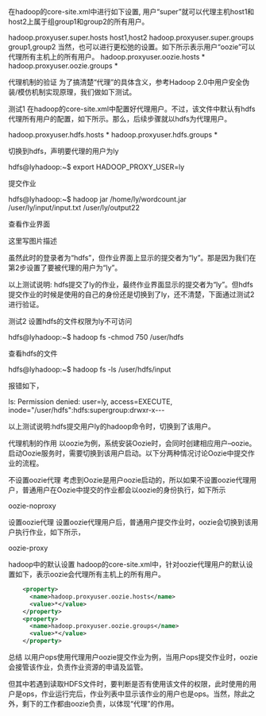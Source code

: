 在hadoop的core-site.xml中进行如下设置, 用户“super”就可以代理主机host1和host2上属于组group1和group2的所有用户。

<property>
     <name>hadoop.proxyuser.super.hosts</name>
     <value>host1,host2</value>
   </property>
   <property>
     <name>hadoop.proxyuser.super.groups</name>
     <value>group1,group2</value>
   </property>
当然，也可以进行更松弛的设置。如下所示表示用户“oozie”可以代理所有主机上的所有用户。

  <property>
    <name>hadoop.proxyuser.oozie.hosts</name>
    <value>*</value>
  </property>
  <property>
    <name>hadoop.proxyuser.oozie.groups</name>
    <value>*</value>
  </property>

代理机制的验证
为了搞清楚“代理”的具体含义，参考Hadoop 2.0中用户安全伪装/模仿机制实现原理，我们做如下测试。

测试1
在hadoop的core-site.xml中配置好代理用户。不过，该文件中默认有hdfs代理所有用户的配置，如下所示。那么，后续步骤就以hdfs为代理用户。

<property>
  <name>hadoop.proxyuser.hdfs.hosts</name>
  <value>*</value>
</property>
<property>
  <name>hadoop.proxyuser.hdfs.groups</name>
  <value>*</value>
</property>

切换到hdfs，声明要代理的用户为ly

hdfs@lyhadoop:~$ export HADOOP_PROXY_USER=ly

提交作业

hdfs@lyhadoop:~$ hadoop jar /home/ly/wordcount.jar /user/ly/input/input.txt /user/ly/output22

查看作业界面

这里写图片描述

虽然此时的登录者为“hdfs”，但作业界面上显示的提交者为“ly”。那是因为我们在第2步设置了要被代理的用户为“ly”。

以上测试说明: hdfs提交了ly的作业，最终作业界面显示的提交者为“ly”。但hdfs提交作业的时候是使用的自己的身份还是切换到了ly，还不清楚，下面通过测试2进行验证。

测试2
设置hdfs的文件权限为ly不可访问

hdfs@lyhadoop:~$ hadoop fs -chmod 750 /user/hdfs

查看hdfs的文件

hdfs@lyhadoop:~$ hadoop fs -ls /user/hdfs/input

报错如下，

ls: Permission denied: user=ly, access=EXECUTE, inode="/user/hdfs":hdfs:supergroup:drwxr-x---

以上测试说明:hdfs提交用户ly的hadoop命令时，切换到了该用户。

代理机制的作用
以oozie为例，系统安装Oozie时，会同时创建相应用户–oozie。启动Oozie服务时，需要切换到该用户启动。以下分两种情况讨论Oozie中提交作业的流程。

不设置oozie代理
考虑到Oozie是用户oozie启动的，所以如果不设置oozie代理用户，普通用户在Oozie中提交的作业都会以oozie的身份执行，如下所示

oozie-noproxy

设置oozie代理
设置oozie代理用户后，普通用户提交作业时，oozie会切换到该用户执行作业，如下所示，

oozie-proxy

hadoop中的默认设置
hadoop的core-site.xml中，针对oozie代理用户的默认设置如下，表示oozie会代理所有主机上的所有用户。
```xml
    <property>
      <name>hadoop.proxyuser.oozie.hosts</name>
      <value>*</value>
    </property>
    <property>
      <name>hadoop.proxyuser.oozie.groups</name>
      <value>*</value>
    </property>
```
总结
以用户ops使用代理用户oozie提交作业为例，当用户ops提交作业时，oozie会接管该作业，负责作业资源的申请及监管。

但其中若遇到读取HDFS文件时，要判断是否有使用该文件的权限，此时使用的用户是ops，作业运行完后，作业列表中显示该作业的用户也是ops。当然，除此之外，剩下的工作都由oozie负责，以体现“代理”的作用。
